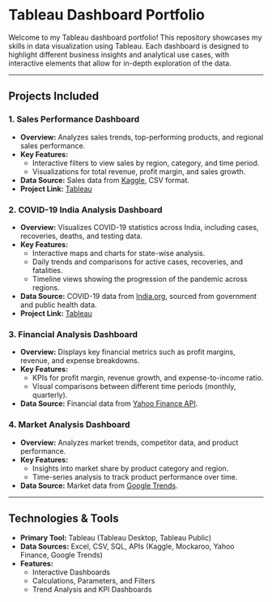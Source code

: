 # **Tableau Dashboard Portfolio**

Welcome to my Tableau dashboard portfolio! This repository showcases my skills in data visualization using Tableau. Each dashboard is designed to highlight different business insights and analytical use cases, with interactive elements that allow for in-depth exploration of the data.

---

## **Projects Included**

### 1. **Sales Performance Dashboard**
   - **Overview:** Analyzes sales trends, top-performing products, and regional sales performance.
   - **Key Features:** 
     - Interactive filters to view sales by region, category, and time period.
     - Visualizations for total revenue, profit margin, and sales growth.
   - **Data Source:** Sales data from [Kaggle](https://www.kaggle.com/), CSV format.
   - **Project Link:**  [Tableau](https://public.tableau.com/app/profile/p.lavanya/viz/superstores_16183902489350/salesbycategory2)

### 2. **COVID-19 India Analysis Dashboard**
   - **Overview:** Visualizes COVID-19 statistics across India, including cases, recoveries, deaths, and testing data.
   - **Key Features:** 
     - Interactive maps and charts for state-wise analysis.
     - Daily trends and comparisons for active cases, recoveries, and fatalities.
     - Timeline views showing the progression of the pandemic across regions.
   - **Data Source:** COVID-19 data from [India.org](https://india.org/), sourced from government and public health data.
   - **Project Link:**  [Tableau](https://public.tableau.com/app/profile/p.lavanya/viz/covid19_16188533530890/DESCRIPTION)


### 3. **Financial Analysis Dashboard**
   - **Overview:** Displays key financial metrics such as profit margins, revenue, and expense breakdowns.
   - **Key Features:** 
     - KPIs for profit margin, revenue growth, and expense-to-income ratio.
     - Visual comparisons between different time periods (monthly, quarterly).
   - **Data Source:** Financial data from [Yahoo Finance API](https://www.yahoofinanceapi.com/).

### 4. **Market Analysis Dashboard**
   - **Overview:** Analyzes market trends, competitor data, and product performance.
   - **Key Features:** 
     - Insights into market share by product category and region.
     - Time-series analysis to track product performance over time.
   - **Data Source:** Market data from [Google Trends](https://trends.google.com/).

---

## **Technologies & Tools**

- **Primary Tool:** Tableau (Tableau Desktop, Tableau Public)
- **Data Sources:** Excel, CSV, SQL, APIs (Kaggle, Mockaroo, Yahoo Finance, Google Trends)
- **Features:**  
  - Interactive Dashboards
  - Calculations, Parameters, and Filters  
  - Trend Analysis and KPI Dashboards



